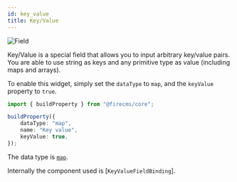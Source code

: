 ```yaml
---
id: key_value
title: Key/Value
---
```


![Field](/img/fields/KeyValue.png)

Key/Value is a special field that allows you to input arbitrary key/value pairs.
You are able to use string as keys and any primitive type as value (including maps
and arrays).

To enable this widget, simply set the `dataType` to `map`, and the `keyValue` property
to `true`.

```typescript jsx
import { buildProperty } from "@firecms/core";

buildProperty({
    dataType: "map",
    name: "Key value",
    keyValue: true,
});
```

The data type is [`map`](../config/map).

Internally the component used
is [`KeyValueFieldBinding`].
